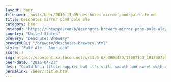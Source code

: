```yaml
---
layout: beer
filename: _posts/beer/2016-11-09-deschutes-mirror-pond-pale-ale.md
title: Deschutes mirror pond pale ale
category: beer
untappd: "https://untappd.com/b/deschutes-brewery-mirror-pond-pale-ale/3587"
country: "United States"
brewery: "Deschutes Brewery"
breweryURL: "/brewery/deschutes-brewery.html"
style: "Pale Ale - American"
score: 7
img: https://scontent.xx.fbcdn.net/v/t1.0-0/p480x480/13007147_10154072540863745_3547228142622250194_n.jpg?_nc_cat=106&_nc_ht=scontent.xx&oh=1fd54f8a5c84fd988ef8f99de8e85b90&oe=5D7E3BA8
beer-date: "2016-04-21"
desc: "Could be a little hoppier but it's still smooth and sweet with a nice hint of caramel"
permalink: /beer/:title.html
---
```

